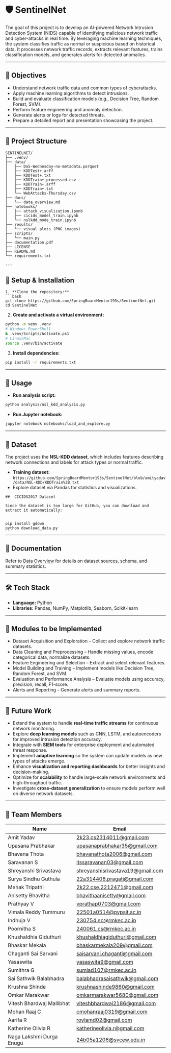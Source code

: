 # 🛡️ SentinelNet

The goal of this project is to develop an AI-powered Network Intrusion Detection System (NIDS) capable of identifying malicious network traffic and cyber-attacks in real time. By leveraging machine learning techniques, the system classifies traffic as normal or suspicious based on historical data. It processes network traffic records, extracts relevant features, trains classification models, and generates alerts for detected anomalies.

---
## 🎯 Objectives

- Understand network traffic data and common types of cyberattacks.
- Apply machine learning algorithms to detect intrusions.
- Build and evaluate classification models (e.g., Decision Tree, Random Forest, SVM).
- Perform feature engineering and anomaly detection.
- Generate alerts or logs for detected threats.
- Prepare a detailed report and presentation showcasing the project.
---
## 📂 Project Structure

````
SENTINELNET/
├── .venv/
├── data/
│   ├── DoS-Wednesday-no-metadata.parquet
│   ├── KDDTest+.arff
│   ├── KDDTest+.txt
│   ├── KDDTrain+_processed.csv
│   ├── KDDTrain+.arff
│   ├── KDDTrain+.txt
│   └── WebAttacks-Thursday.csv
├── docs/
│   └── data_overview.md
├── notebooks/
│   ├── attack_visualization.ipynb
│   ├── cicids_model_train.ipynb
│   └── nslkdd_mode_train.ipynb
├── results/
│   └── visual plots (PNG images)
├── scripts/
│   └── main.py
├── documentation.pdf
├── LICENSE
├── README.md
└── requirements.txt

---
````
## 🐍 Setup & Installation

```
1. **Clone the repository:**
```bash
git clone https://github.com/SpringBoardMentor193s/SentinelNet.git
cd SentinelNet
````

2. **Create and activate a virtual environment:**

```bash
python -m venv .venv
# Windows PowerShell
& .venv/Scripts/Activate.ps1
# Linux/Mac
source .venv/bin/activate
```

3. **Install dependencies:**

```bash
pip install -r requirements.txt
```

---

## 🚀 Usage

* **Run analysis script:**

```bash
python analysis/nsl_kdd_analysis.py
```

* **Run Jupyter notebook:**

```bash
jupyter notebook notebooks/load_and_explore.py
```

---

## 📄 Dataset

The project uses the **NSL-KDD dataset**, which includes features describing network connections and labels for attack types or normal traffic.

* **Training dataset:** `https://github.com/SpringBoardMentor193s/SentinelNet/blob/amityadav/data/NSL-KDD/KDDTrain%2B.txt`
* Explore dataset via Pandas for statistics and visualizations.
```
##  CICIDS2017 Dataset

Since the dataset is too large for GitHub, you can download and extract it automatically:


pip install gdown
python download_data.py

```
---

## 📖 Documentation

Refer to [Data Overview](https://github.com/SpringBoardMentor193s/SentinelNet/blob/10bb40432b8b25131207bacf99b0d9a88d76481c/docs/data_overview.md) for details on dataset sources, schema, and summary statistics.

---
## 🛠️ Tech Stack

- **Language:** Python  
- **Libraries:** Pandas, NumPy, Matplotlib, Seaborn, Scikit-learn 
---
## 🧩 Modules to be Implemented

- Dataset Acquisition and Exploration – Collect and explore network traffic datasets.
- Data Cleaning and Preprocessing – Handle missing values, encode categorical data, normalize datasets.
- Feature Engineering and Selection – Extract and select relevant features.
- Model Building and Training – Implement models like Decision Tree, Random Forest, and SVM.
- Evaluation and Performance Analysis – Evaluate models using accuracy, precision, recall, F1-score.
- Alerts and Reporting – Generate alerts and summary reports.

---
## 🚀 Future Work

- Extend the system to handle **real-time traffic streams** for continuous network monitoring.  
- Explore **deep learning models** such as CNN, LSTM, and autoencoders for improved intrusion detection accuracy.  
- Integrate with **SIEM tools** for enterprise deployment and automated threat response.  
- Implement **adaptive learning** so the system can update models as new types of attacks emerge.  
- Enhance **visualization and reporting dashboards** for better insights and decision-making.  
- Optimize for **scalability** to handle large-scale network environments and high-throughput traffic.  
- Investigate **cross-dataset generalization** to ensure models perform well on diverse network datasets.  

---
## 👥 Team Members

| Name                        | Email                                         |
|-----------------------------|-----------------------------------------------|
| Amit Yadav                  | [2k23.cs2314011@gmail.com](mailto:2k23.cs2314011@gmail.com) |
| Upasana Prabhakar           | [upasanaprabhakar35@gmail.com](mailto:upasanaprabhakar35@gmail.com) |
| Bhavana Thota               | [bhavanathota2006@gmail.com](mailto:bhavanathota2006@gmail.com) |
| Saravanan S                 | [itssaravanan03@gmail.com](mailto:itssaravanan03@gmail.com) |
| Shreyanshi Srivastava       | [shreyanshisrivastava19@gmail.com](mailto:shreyanshisrivastava19@gmail.com) |
| Surya Sindhu Guthula        | [22a314408.pragati@gmail.com](mailto:22a314408.pragati@gmail.com) |
| Mehak Tripathi              | [2k22.cse.2212471@gmail.com](mailto:2k22.cse.2212471@gmail.com) |
| Anisetty Bhavitha           | [bhavithaanisetty@gmail.com](mailto:bhavithaanisetty@gmail.com) |
| Prathyay V                  | [vprathap0703@gmail.com](mailto:vprathap0703@gmail.com) |
| Vimala Reddy Tummuru        | [22501a0514@pvpsit.ac.in](mailto:22501a0514@pvpsit.ac.in) |
| Indhuja V                   | [230754.ec@rmkec.ac.in](mailto:230754.ec@rmkec.ac.in) |
| Poornitha S                 | [240061.cs@rmkec.ac.in](mailto:240061.cs@rmkec.ac.in) |
| Khushaldhia Giduthuri       | [khushaldhiagiduthuri@gmail.com](mailto:khushaldhiagiduthuri@gmail.com) |
| Bhaskar Mekala              | [bhaskarmekala209@gmail.com](mailto:bhaskarmekala209@gmail.com) |
| Chaganti Sai Sarvani        | [saisarvani.chaganti@gmail.com](mailto:saisarvani.chaganti@gmail.com) |
| Yasaswita                   | [yasaswita9@gmail.com](mailto:yasaswita9@gmail.com) |
| Sumithra G                  | [sumiad107@rmkec.ac.in](mailto:sumiad107@rmkec.ac.in) |
| Sai Sathwik Balabhadra      | [balabhadrasaisathwik@gmail.com](mailto:balabhadrasaisathwik@gmail.com) |
| Krushna Shinde              | [krushnashinde9860@gmail.com](mailto:krushnashinde9860@gmail.com) |
| Omkar Marakwar              | [omkarmarakwar5680@gmail.com](mailto:omkarmarakwar5680@gmail.com) |
| Vitesh Bhardwaj Mallibhat   | [viteshbhardwaj2186@gmail.com](mailto:viteshbhardwaj2186@gmail.com) |
| Mohan Raaj C                | [cmohanraaj0319@gmail.com](mailto:cmohanraaj0319@gmail.com) |
| Aarifa R                     | [roylamd02@gmail.com](mailto:roylamd02@gmail.com) |
| Katherine Olivia R          | [katherineolivia.r@gmail.com](mailto:katherineolivia.r@gmail.com) |
| Naga Lakshmi Durga Enugu    | [24b05a1206@svcew.edu.in](mailto:24b05a1206@svcew.edu.in) |

```
